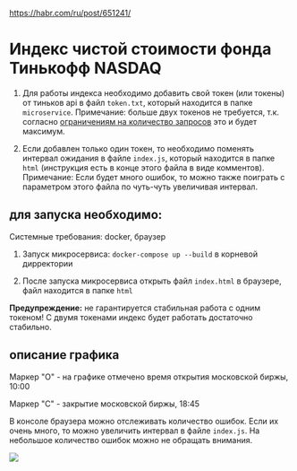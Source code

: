 https://habr.com/ru/post/651241/

# Индекс чистой стоимости фонда Тинькофф NASDAQ

1. Для работы индекса необходимо добавить свой токен (или токены) от тиньков api в файл `token.txt`, который находится в папке `microservice`. Примечание: больше двух токенов не требуется, т.к. согласно [ограничениям на количество запросов](https://tinkoff.github.io/invest-openapi/rest/) это и будет максимум.

2. Если добавлен только один токен, то необходимо поменять интервал ожидания в файле `index.js`, который находится в папке `html` (инструкция есть в конце этого файла в виде комментов). Примечание: Если будет много ошибок, то можно также поиграть с параметром этого файла по чуть-чуть увеличивая интервал.

## для запуска необходимо:

Системные требования: docker, браузер

1. Запуск микросервиса: `docker-compose up --build` в корневой дирректории

2. После запуска микросервиса открыть файл `index.html` в браузере, файл находится в папке `html` 

**Предупреждение:** не гарантируется стабильная работа с одним токеном! С двумя токенами индекс будет работать достаточно стабильно.

## описание графика

Маркер "O" - на графике отмечено время открытия московской биржы, 10:00

Маркер "C" - закрытие московской биржы, 18:45

В консоле браузера можно отслеживать количество ошибок. Если их очень много, то можно увеличить интервал в файле `index.js`. На небольшое количество ошибок можно не обращать внимания.

![](https://habrastorage.org/webt/e9/q_/pj/e9q_pjzclpzz9imf7m-7wpompzu.png)
